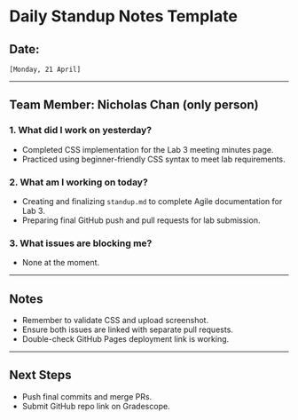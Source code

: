 # Daily Standup Notes Template

## Date:
`[Monday, 21 April]`

---

## Team Member: Nicholas Chan (only person)

### 1. What did I work on yesterday?
- Completed CSS implementation for the Lab 3 meeting minutes page.
- Practiced using beginner-friendly CSS syntax to meet lab requirements.

### 2. What am I working on today?
- Creating and finalizing `standup.md` to complete Agile documentation for Lab 3.
- Preparing final GitHub push and pull requests for lab submission.

### 3. What issues are blocking me?
- None at the moment.

---

## Notes
- Remember to validate CSS and upload screenshot.
- Ensure both issues are linked with separate pull requests.
- Double-check GitHub Pages deployment link is working.

---

## Next Steps
- Push final commits and merge PRs.
- Submit GitHub repo link on Gradescope.
